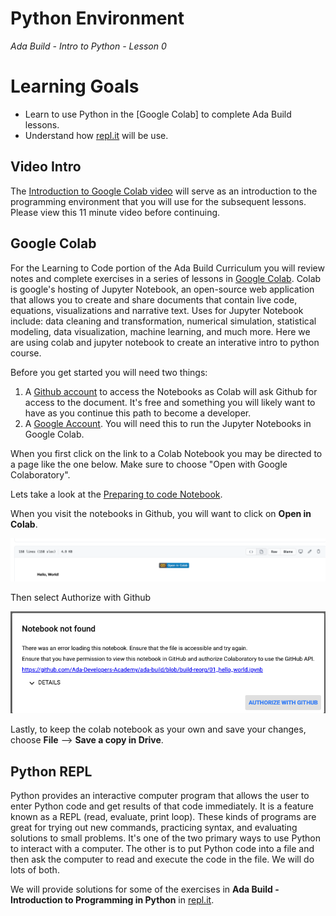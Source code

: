 # Python Environment

_Ada Build - Intro to Python - Lesson 0_

# Learning Goals

* Learn to use Python in the [Google Colab] to complete Ada Build lessons.
* Understand how [repl.it](https://repl.it/) will be use.

## Video Intro

The [Introduction to Google Colab video](https://adaacademy.hosted.panopto.com/Panopto/Pages/Viewer.aspx?id=3fefdcce-9b07-4c0f-a5d6-ac020156a9c6) will serve as an introduction to the programming environment that you will use for the subsequent lessons. Please view this 11 minute video before continuing.

## Google Colab

For the Learning to Code portion of the Ada Build Curriculum you will review notes and complete exercises in a series of lessons in [Google Colab](../00_preparing_to_code.ipynb). Colab is google's hosting of Jupyter Notebook, an open-source web application that allows you to create and share documents that contain live code, equations, visualizations and narrative text. Uses for Jupyter Notebook include: data cleaning and transformation, numerical simulation, statistical modeling, data visualization, machine learning, and much more. Here we are using colab and jupyter notebook to create an interative intro to python course.

Before you get started you will need two things:

1.  A [Github account](https://github.com/) to access the Notebooks as Colab will ask Github for access to the document.  It's free and something you will likely want to have as you continue this path to become a developer.
2.  A [Google Account](https://support.google.com/accounts/answer/27441?hl=en).  You will need this to run the Jupyter Notebooks in Google Colab.

When you first click on the link to a Colab Notebook you may be directed to a page like the one below. Make sure to choose "Open with Google Colaboratory".

Lets take a look at the [Preparing to code Notebook](../00_preparing_to_code.ipynb).

When you visit the notebooks in Github, you will want to click on **Open in Colab**.

![Open in Colab](images/open-in-colab.png)

Then select Authorize with Github

![Authorize with github](images/authorize-with-github.png)

Lastly, to keep the colab notebook as your own and save your changes, choose **File** -->  **Save a copy in Drive**.


## Python REPL

Python provides an interactive computer program that allows the user to enter Python code and get results of that code immediately. It is a feature known as a REPL (read, evaluate, print loop). These kinds of programs are great for trying out new commands, practicing syntax, and evaluating solutions to small problems. It's one of the two primary ways to use Python to interact with a computer. The other is to put Python code into a file and then ask the computer to read and execute the code in the file. We will do lots of both.

We will provide solutions for some of the exercises in **Ada Build - Introduction to Programming in Python** in [repl.it](https://repl.it/).
